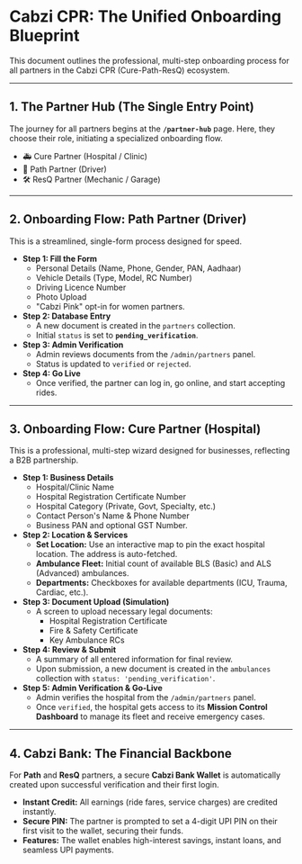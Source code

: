 # Cabzi CPR: The Unified Onboarding Blueprint

This document outlines the professional, multi-step onboarding process for all partners in the Cabzi CPR (Cure-Path-ResQ) ecosystem.

---

## 1. The Partner Hub (The Single Entry Point)

The journey for all partners begins at the **`/partner-hub`** page. Here, they choose their role, initiating a specialized onboarding flow.

*   🚑 Cure Partner (Hospital / Clinic)
*   🚖 Path Partner (Driver)
*   🛠️ ResQ Partner (Mechanic / Garage)

---

## 2. Onboarding Flow: Path Partner (Driver)

This is a streamlined, single-form process designed for speed.

*   **Step 1: Fill the Form**
    *   Personal Details (Name, Phone, Gender, PAN, Aadhaar)
    *   Vehicle Details (Type, Model, RC Number)
    *   Driving Licence Number
    *   Photo Upload
    *   "Cabzi Pink" opt-in for women partners.
*   **Step 2: Database Entry**
    *   A new document is created in the `partners` collection.
    *   Initial `status` is set to **`pending_verification`**.
*   **Step 3: Admin Verification**
    *   Admin reviews documents from the `/admin/partners` panel.
    *   Status is updated to `verified` or `rejected`.
*   **Step 4: Go Live**
    *   Once verified, the partner can log in, go online, and start accepting rides.

---

## 3. Onboarding Flow: Cure Partner (Hospital)

This is a professional, multi-step wizard designed for businesses, reflecting a B2B partnership.

*   **Step 1: Business Details**
    *   Hospital/Clinic Name
    *   Hospital Registration Certificate Number
    *   Hospital Category (Private, Govt, Specialty, etc.)
    *   Contact Person's Name & Phone Number
    *   Business PAN and optional GST Number.
*   **Step 2: Location & Services**
    *   **Set Location:** Use an interactive map to pin the exact hospital location. The address is auto-fetched.
    *   **Ambulance Fleet:** Initial count of available BLS (Basic) and ALS (Advanced) ambulances.
    *   **Departments:** Checkboxes for available departments (ICU, Trauma, Cardiac, etc.).
*   **Step 3: Document Upload (Simulation)**
    *   A screen to upload necessary legal documents:
        *   Hospital Registration Certificate
        *   Fire & Safety Certificate
        *   Key Ambulance RCs
*   **Step 4: Review & Submit**
    *   A summary of all entered information for final review.
    *   Upon submission, a new document is created in the `ambulances` collection with `status: 'pending_verification'`.
*   **Step 5: Admin Verification & Go-Live**
    *   Admin verifies the hospital from the `/admin/partners` panel.
    *   Once `verified`, the hospital gets access to its **Mission Control Dashboard** to manage its fleet and receive emergency cases.

---

## 4. Cabzi Bank: The Financial Backbone

For **Path** and **ResQ** partners, a secure **Cabzi Bank Wallet** is automatically created upon successful verification and their first login.

*   **Instant Credit:** All earnings (ride fares, service charges) are credited instantly.
*   **Secure PIN:** The partner is prompted to set a 4-digit UPI PIN on their first visit to the wallet, securing their funds.
*   **Features:** The wallet enables high-interest savings, instant loans, and seamless UPI payments.
